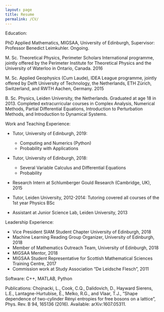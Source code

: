 ```yaml
---
layout: page
title: Resume
permalink: /CV/
---
```


Education:

PhD Applied Mathematics, MIGSAA, University of Edinburgh, Supervisor: Professor Benedict Leimkuhler. Ongoing.

M. Sc. Theoretical Physics, Perimeter Scholars International programme, jointly offered by the Perimeter Institute for Theoretical Physics and the University of Waterloo in Ontario, Canada. 2016

M. Sc. Applied Geophysics (Cum Laude), IDEA League programme, jointly offered by Delft University of Technology, the Netherlands, ETH Zürich, Switzerland, and RWTH Aachen, Germany. 2015

B. Sc. Physics, Leiden University, the Netherlands. Graduated at age 18 in 2013. 
Completed extracurricular courses in Complex Analysis, Numerical Methods, Partial Differential Equations, Introduction to Perturbation Methods, and Introduction to Dynamical Systems.


Work and Teaching Experience:
- Tutor, University of Edinburgh, 2019:
	- Computing and Numerics (Python)
	- Probability with Applications
- Tutor, University of Edinburgh, 2018:
	- Several Variable Calculus and Differential Equations 
	- Probability
                             
                             
- Research Intern at Schlumberger Gould Research (Cambridge, UK), 2015
- Tutor, Leiden University, 2012-2014: 
	Tutoring covered all courses of the 1st year Physics BSc
- Assistant at Junior Science Lab, Leiden University, 2013

Leadership Experience: 
- Vice President SIAM Student Chapter University of Edinburgh, 2018
- Machine Learning Reading Group Organizer, University of Edinburgh, 2018
- Member of Mathematics Outreach Team, University of Edinburgh, 2018
- MIGSAA Mentor, 2018
- MIGSAA Student Representative for Scottish Mathematical Sciences Training Centre, 2017
- Commission work at Study Association “De Leidsche Flesch”, 2011

Software:
 C++, MATLAB, Python

Publications:
Chojnacki, L., Cook, C.Q., Dalidovich, D., Hayward Sierens, L.E., Lantagne-Hurtubise, É., Melko, R.G., and Vlaar, T.J., “Shape dependence of two-cylinder Rényi entropies for free bosons on a lattice”, Phys. Rev. B 94, 165136 (2016). Available: arXiv:1607.05311. 